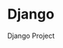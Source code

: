 # Django
Django Project

<!DOCTYPE html>
<html>
    <head><title>Analytic HUB</title></head>
    <body>
        <style>
            table,tr,th, td{
                border: 1px solid black;
                border-collapse: collapse;
                text-align: center;
                padding: 5px;
                font-size: small;
            }
            h2{
                text-align: center;
            }
            #topic_title{
                justify-content: center; 
                align-items: center; 
                margin-bottom: 3%;
            }
            #head{
                border: none;
            }

            tr:nth-child(even) {
                background-color: #92f559;
                font-weight: bold;
              }
        </style>
        <div>
            <h2>Analystics Hub Subscription Info</h2>
        </div>
        <div id="topic_title">
            <table id="head">
                <tr id="head">
                    <th id="head">Subject Area   :</th>
                    <td id="head">DMS customer</td>
                </tr>
            </table>
            <br>
            <table id="head">
                <tr id="head">
                    <th id="head">Analytics Hub Source Dataset Name   :</th>
                    <td id="head">pgc_analytics_dms_customer</td>
                </tr>
            </table>
        </div>


        <div>
            <table>
                <tr>
                    <th>Name</th>
                    <td>Efforted_customer_tdmefcu</td>
                    <th>Description</th>
                    <td>efforted : efforted customer</td>
                    <th>PrimaryKey</th>
                    <td>cust_part_seq_no, cust_id, lob_cd, effort_id, effort_type_cd, effort_dt</td>
                </tr>
            </table>
            <table>
                <tr>
                    <th rowspan="3">1</th>
                </tr>

                  <tr>
                    <th>source system</th>
                    <th>SourceLanding</th>
                    <th>Frequency</th>
                    <th>RefershTime</th>
                    <th>AvgTime</th>
                    <th>AvgRecordVolume</th>
                    <th>AvgDataSize</th>
                    <th>DataRetention</th>
                    <th>PartitionColumn</th>
                    <th>ClussteringColumn</th>
                    <th>Support</th>
                    <th>Status</th>
                  </tr>
                  <tr>
                    <td>db2</td>
                    <td>hdl/sftp</td>
                    <td>daily/hourly</td>
                    <td>9am est Hours</td>
                    <td>5678</td>
                    <td>456.56</td>
                    <td>5yrs on effort_dt</td>
                    <td>effort_dt</td>
                    <td>cust_id</td>
                    <td>cust_id</td>
                    <td>Bigdata_support@pch.com</td>
                    <td>active</td>
                  </tr>
                
            </table>
                  
        </div>
        
    </body>
</html>

